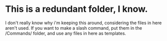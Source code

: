 # This is a redundant folder, I know.
I don't really know why i'm keeping this around, considering the files in here aren't used. If you want to make a slash command, put them in the /Commands/ folder, and use any files in here as templates.
